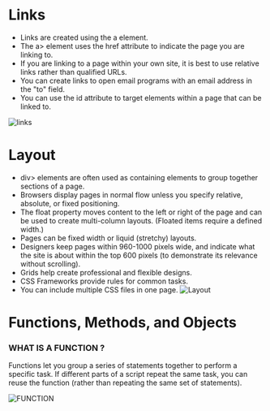 # Links
+ Links are created using the a element.
+ The a> element uses the href attribute to indicate the page you are linking to.
+ If you are linking to a page within your own site, it is best to use relative links rather than qualified URLs.
+ You can create links to open email programs with an email address in the "to" field.
+ You can use the id attribute to target elements within a page that can be linked to.

![links](https://data-flair.training/blogs/wp-content/uploads/sites/2/2020/06/Links-in-HTML.jpg)

# Layout
+ div> elements are often used as containing elements to group together sections of a page.
+ Browsers display pages in normal flow unless you 
specify relative, absolute, or fixed positioning.
+ The float property moves content to the left or right 
of the page and can be used to create multi-column 
layouts. (Floated items require a defined width.)
+  Pages can be fixed width or liquid (stretchy) layouts.
+ Designers keep pages within 960-1000 pixels wide, 
and indicate what the site is about within the top 600 
pixels (to demonstrate its relevance without scrolling).
+  Grids help create professional and flexible designs.
+  CSS Frameworks provide rules for common tasks.
+ You can include multiple CSS files in one page.
![Layout](https://michaelvbachmannbloghome.files.wordpress.com/2020/07/elements.jpg)

# Functions, Methods, and Objects
### WHAT IS A FUNCTION ? 
Functions let you group a series of statements together to perform a specific task. If different parts of a script repeat the same task, you can reuse the function (rather than repeating the same set of statements).

![FUNCTION](https://www.codegrepper.com/codeimages/how-to-make-a-function-in-javascript.png)




